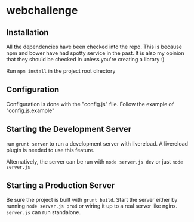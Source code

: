 webchallenge
============

Installation
------------

All the dependencies have been checked into the repo.
This is because npm and bower have had spotty service in
the past. It is also my opinion that they should
be checked in unless you're creating a library :)

Run `npm install` in the project root directory

Configuration
-------------

Configuration is done with the "config.js" file. Follow the example of
"config.js.example"

Starting the Development Server
------------------------------

run `grunt server` to run a development server with livereload. A
livereload plugin is needed to use this feature.

Alternatively, the server can be run with `node server.js dev` or just `node server.js`

Starting a Production Server
----------------------------

Be sure the project is built with `grunt build`. Start the server
either by running `node server.js prod` or wiring
it up to a real server like nginx. `server.js` can run standalone.

